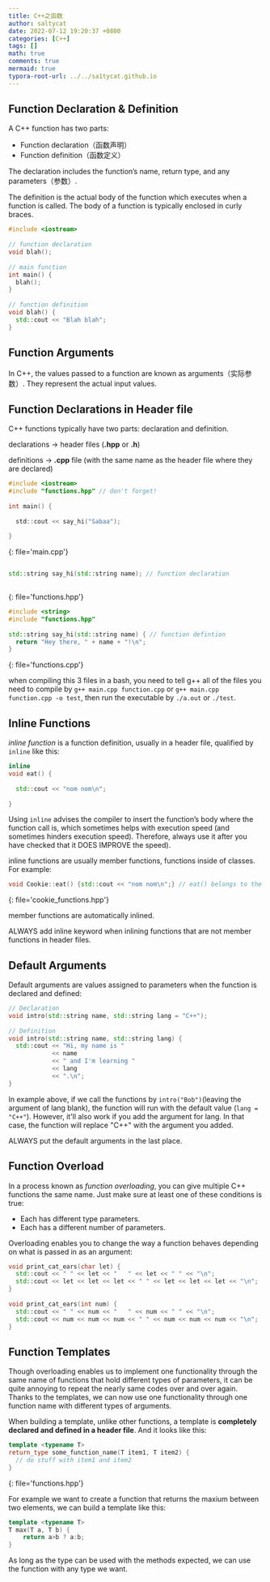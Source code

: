 ```yaml
---
title: C++之函数
author: saltycat
date: 2022-07-12 19:20:37 +0800
categories: [C++]
tags: []
math: true
comments: true
mermaid: true
typora-root-url: ../../sa1tycat.github.io
---
```


## Function Declaration & Definition

A C++ function has two parts:

- Function declaration（函数声明）
- Function definition（函数定义）

The declaration includes the function’s name, return type, and any parameters（参数）.

The definition is the actual body of the function which executes when a function is called. The body of a function is typically enclosed in curly braces.

```c++
#include <iostream>
 
// function declaration
void blah(); 
 
// main function
int main() {
  blah();
}
 
// function definition
void blah() {
  std::cout << "Blah blah";
}
```



## Function Arguments

In C++, the values passed to a function are known as arguments（实际参数）. They represent the actual input values.

## Function Declarations in Header file

C++ functions typically have two parts: declaration and definition.

declarations -> header files (**.hpp** or **.h**) 

definitions -> **.cpp** file (with the same name as the header file where they are declared)

```c
#include <iostream>
#include "functions.hpp" // don't forget!
 
int main() {
 
  std::cout << say_hi("Sabaa");
 
}
```

{: file='main.cpp'}



```c++

std::string say_hi(std::string name); // function declaration
 
```

{: file='functions.hpp'}



```C++
#include <string>
#include "functions.hpp" 
 
std::string say_hi(std::string name) { // function defintion
  return "Hey there, " + name + "!\n";
}
```

{: file='functions.cpp'}

when compiling this 3 files in a bash, you need to tell g++ all of the files you need to compile by `g++ main.cpp function.cpp` or `g++ main.cpp function.cpp -o test`, then run the executable by `./a.out` or `./test`.

## Inline Functions

 *inline function* is a function definition, usually in a header file, qualified by `inline` like this:

```c++
inline 
void eat() {
 
  std::cout << "nom nom\n";
 
}
```

Using `inline` advises the compiler to insert the function’s body where the function call is, which sometimes helps with execution speed (and sometimes hinders execution speed). Therefore, always use it after you have checked that it DOES IMPROVE the speed).

inline functions are usually member functions, functions inside of classes. For example:

```c++
void Cookie::eat() {std::cout << "nom nom\n";} // eat() belongs to the Cookie class:
```
{: file='cookie_functions.hpp'}

member functions are automatically inlined.

ALWAYS add inline keyword when inlining functions that are not member functions in header files.

## Default Arguments

Default arguments are values assigned to parameters when the function is declared and defined:

```c++
// Declaration
void intro(std::string name, std::string lang = "C++");
 
// Definition
void intro(std::string name, std::string lang) {
  std::cout << "Hi, my name is "
            << name
            << " and I'm learning "
            << lang
            << ".\n";
}
```

In example above, if we call the functions by `intro("Bob")`(leaving the argument of lang blank), the function will run with the default value (`lang = "C++"`). However, it'll also work if you add the argument for lang. In that case, the function will replace "C++" with the argument you added.

ALWAYS put the default arguments in the last place.

## Function Overload

In a process known as *function overloading*, you can give multiple C++ functions the same name. Just make sure at least one of these conditions is true:

- Each has different type parameters.
- Each has a different number of parameters.

Overloading enables you to change the way a function behaves depending on what is passed in as an argument:

```c++
void print_cat_ears(char let) {
  std::cout << " " << let << "   " << let << " " << "\n";
  std::cout << let << let << let << " " << let << let << let << "\n";
}
 
void print_cat_ears(int num) {
  std::cout << " " << num << "   " << num << " " << "\n";
  std::cout << num << num << num << " " << num << num << num << "\n";
}
```

## Function Templates

Though overloading enables us to implement one functionality through the same name of functions that hold different types of parameters, it can be quite annoying to repeat the nearly same codes over and over again. Thanks to the templates, we can now use one functionality through one function name with different types of arguments.

When building a template, unlike other functions, a template is **completely declared and defined in a header file**. And it looks like this:

```c++
template <typename T>
return_type some_function_name(T item1, T item2) {
  // do stuff with item1 and item2
}
```

{: file='functions.hpp'}

For example we want to create a function that returns the maxium between two elements, we can build a template like this:

```c++
template <typename T>
T max(T a, T b) {
    return a>b ? a:b;
}
```

As long as the type can be used with the methods expected, we can use the function with any type we want.

